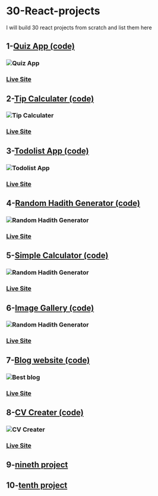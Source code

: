 # 30-React-projects

I will build 30 react projects from scratch
and list them  here<br/> 
## 1-[Quiz App (code)](https://github.com/hafsahussein/react-quiz-app)<br/>
### ![Quiz App](img/quiz-app.png)<br/>
### [Live Site](https://quizzappp.netlify.app)<br/>
## 2-[Tip Calculater (code)](https://github.com/hafsahussein/tip-calculator-with-react)<br/>
### ![Tip Calculater](img/tipcalculator.png)<br/>
### [Live Site](https://reacttipcalculator.netlify.app)<br/>
## 3-[Todolist App (code)](https://github.com/hafsahussein/simple-todo-list-app-with-react)<br/>
### ![Todolist App](img/todolistapp.png)<br/>
### [Live Site](https://todolistwith-react.netlify.app)<br/>
## 4-[Random Hadith Generator (code)](https://github.com/hafsahussein/random-hadith-generator)<br/>
### ![Random Hadith Generator](img/random-hadith-generator.png)<br/>
### [Live Site](https://random-hadith-generator.netlify.app)<br/>
## 5-[Simple Calculator (code)](https://github.com/hafsahussein/calculator-with-react)<br/>
### ![Random Hadith Generator](img/calculator.png)<br/>
### [Live Site](https://hafsahussein.github.io/calculator-with-react/)<br/>
## 6-[Image Gallery (code)](https://github.com/hafsahussein/react-image-gallery)<br/>
### ![Random Hadith Generator](img/image-gallery.png)<br/>
### [Live Site](https://react-imagegallery.netlify.app/)<br/>
## 7-[Blog website (code)](https://github.com/hafsahussein/best-blog)<br/>
### ![Best blog](img/blog-web.png)<br/>
### [Live Site](https://best-blog.netlify.app/)<br/>

## 8-[CV Creater (code)](https://github.com/hafsahussein/cv-creater)<br/>
### ![CV Creater](img/cv-creater.png)<br/>
### [Live Site](https://cv-creater.netlify.app/)<br/>
## 9-[nineth project]()<br/>
## 10-[tenth project]()<br/>

